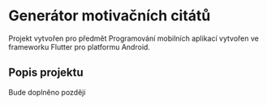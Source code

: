 # Generátor motivačních citátů

Projekt vytvořen pro předmět Programování mobilních aplikací 
vytvořen ve frameworku Flutter pro platformu Android.

## Popis projektu
Bude doplněno později